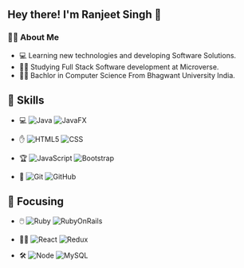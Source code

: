 ## Hey there! I'm Ranjeet Singh 👋

### :man_technologist: About Me </h3>

- :computer: Learning new technologies and developing Software Solutions.
- :ok_man: Studying Full Stack Software development at Microverse.
- :man_student: Bachlor in Computer Science From Bhagwant University India.

## :checkered_flag: Skills

- :computer:
  ![Java](https://img.shields.io/badge/-Java-333333?style=flat&logo=Java&logoColor=007396)
  ![JavaFX](https://img.shields.io/badge/-JavaFX-333333?style=flat&logo=Java&logoColor=1572B6) 

- :hand:
  ![HTML5](https://img.shields.io/badge/-HTML5-333333?style=flat&logo=HTML5)
  ![CSS](https://img.shields.io/badge/-CSS-333333?style=flat&logo=CSS3&logoColor=1572B6)
 
- :trophy:
  ![JavaScript](https://img.shields.io/badge/-JavaScript-333333?style=flat&logo=javascript)
  ![Bootstrap](https://img.shields.io/badge/-Bootstrap-333333?style=flat&logo=bootstrap&logoColor=563D7C)
  
- :checkered_flag:
 ![Git](https://img.shields.io/badge/-Git-333333?style=flat&logo=git)
 ![GitHub](https://img.shields.io/badge/-GitHub-333333?style=flat&logo=github)


## :dart: Focusing

- :computer_mouse:
  ![Ruby](https://img.shields.io/badge/-Ruby-333333?style=flat&logo=ruby&logoColor=1572B6)
  ![RubyOnRails](https://img.shields.io/badge/-RubyOnRails-333333?style=flat&logo=rubyonrails&logoColor=1572B6)

- :pirate_flag:
  ![React](https://img.shields.io/badge/-React-333333?style=flat&logo=react)
  ![Redux](https://img.shields.io/badge/-Redux-333333?style=flat&logo=redux&logoColor=1572B6)
  
- :hammer_and_wrench:
  ![Node](https://img.shields.io/badge/-Node-333333?style=flat&logo=node.js)
  ![MySQL](https://img.shields.io/badge/-MySQL-333333?style=flat&logo=mysql)
  
  


  
  
